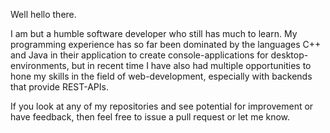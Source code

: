 Well hello there.

I am but a humble software developer who still has much to learn.
My programming experience has so far been dominated by the languages C++ and Java in their application to create console-applications for desktop-environments,
but in recent time I have also had multiple opportunities to hone my skills in the field of web-development, especially with backends that provide REST-APIs.

If you look at any of my repositories and see potential for improvement or have feedback, then feel free to issue a pull request or let me know.
